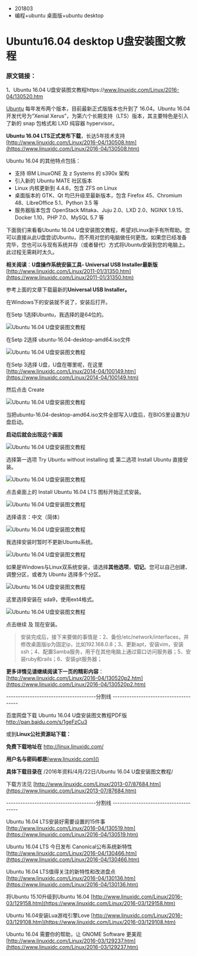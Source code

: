 * 201803
* 编程+ubuntu 桌面版+ubuntu desktop


# Ubuntu16.04 desktop U盘安装图文教程

### 原文链接：

1、Ubuntu 16.04 U盘安装图文教程https://www.linuxidc.com/Linux/2016-04/130520.htm



[Ubuntu](http://www.linuxidc.com/topicnews.aspx?tid=2) 每年发布两个版本，目前最新正式版版本也升到了 16.04。Ubuntu 16.04 开发代号为“Xenial Xerus”，为第六个长期支持（LTS）版本，其主要特色是引入了新的 snap 包格式和 LXD 纯容器 hypervisor。

**Ubuntu 16.04 LTS正式发布下载**，长达5年技术支持  [http://www.linuxidc.com/Linux/2016-04/130508.htm](https://www.linuxidc.com/Linux/2016-04/130508.htm)

Ubuntu 16.04 的其他特点包括：

* 支持 IBM LinuxONE 及 z Systems 的 s390x 架构
* 引入新的 Ubuntu MATE 社区版本
* Linux 内核更新到 4.4.6，包含 ZFS on Linux
* 桌面版本的 GTK、Qt 均已升级至最新版本，包含 Firefox 45、Chromium 48、LibreOffice 5.1、Python 3.5 等
* 服务器版本包含 OpenStack Mitaka、Juju 2.0、LXD 2.0、NGINX 1.9.15、Docker 1.10、PHP 7.0、MySQL 5.7 等

下面我们来看看Ubuntu 16.04 U盘安装图文教程，希望对Linux新手有所帮助。您可以直接从此U盘尝试Ubuntu，而不用对您的电脑做任何更改。如果您已经准备完毕，您也可以与现有系统并存（或者替代）方式将Ubuntu安装到您的电脑上。此过程无需耗时太久。

 **相关阅读**：**U盘操作系统安装工具- Universal USB Installer最新版** [http://www.linuxidc.com/Linux/2011-01/31350.htm](https://www.linuxidc.com/Linux/2011-01/31350.htm)

参考上面的文章下载最新的**Universal USB Installer。**

在Windows下的安装就不说了，安装后打开。

在Setp 1选择Ubuntu，我选择的是64位的。

![Ubuntu 16.04 U盘安装图文教程](https://ws3.sinaimg.cn/large/006tNc79gy1fppjumx9zij30e90b43za.jpg)

在Setp 2选择 ubuntu-16.04-desktop-amd64.iso文件

![Ubuntu 16.04 U盘安装图文教程](https://ws3.sinaimg.cn/large/006tNc79gy1fppjus6f3gj30e90b4n09.jpg)

在Setp 3选择 U盘，U盘在哪里呢，在这里 [http://www.linuxidc.com/Linux/2014-04/100149.htm](https://www.linuxidc.com/Linux/2014-04/100149.htm)

然后点击 Create

![Ubuntu 16.04 U盘安装图文教程](https://ws1.sinaimg.cn/large/006tNc79gy1fppjuora7sj30g009p0t1.jpg)

当把ubuntu-16.04-desktop-amd64.iso文件全部写入U盘后，在BIOS里设置为U盘启动。

**启动后就会出现这个画面**

![Ubuntu 16.04 U盘安装图文教程](https://ws2.sinaimg.cn/large/006tNc79gy1fppjurcqhij30go0ccjw5.jpg) 

选择第一选项 Try Ubuntu without installing 或 第二选项 Install Ubuntu 直接安装。

![Ubuntu 16.04 U盘安装图文教程](https://ws4.sinaimg.cn/large/006tNc79gy1fppjuurwpoj30sg0lcgwx.jpg)

点击桌面上的 Install Ubuntu 16.04 LTS 图标开始正式安装。

![Ubuntu 16.04 U盘安装图文教程](https://ws3.sinaimg.cn/large/006tNc79gy1fppjuz7qtkj30sg0lcgqo.jpg)

选择语言：中文（简体）

![Ubuntu 16.04 U盘安装图文教程](https://ws1.sinaimg.cn/large/006tNc79gy1fppjv1jh7uj30sg0lctev.jpg)

我选择安装时暂时不更新Ubuntu系统。

![Ubuntu 16.04 U盘安装图文教程](https://ws3.sinaimg.cn/large/006tNc79gy1fppjv4g6twj30sg0lc44c.jpg)

如果是Windows与Linux双系统安装，请选择**其他选项**，**切记**。您可以自己创建、调整分区，或者为 Ubuntu 选择多个分区。

![Ubuntu 16.04 U盘安装图文教程](https://ws4.sinaimg.cn/large/006tNc79gy1fppjvq0lq3j30sg0lcjw4.jpg)

这里选择安装在 sda9，使用ext4格式。 

![Ubuntu 16.04 U盘安装图文教程](https://ws3.sinaimg.cn/large/006tNc79gy1fppjva7zudj30sg0lcgtr.jpg)

点击继续 及 现在安装。 

> 安装完成后，接下来要做的事情是：2、备份/etc/network/interfaces，并修改桌面版ip为固定ip，比如192.168.0.8；3、更新apt，安装vim，安装ssh；4、配置Samba服务，用于在其他电脑上通过窗口访问服务器；5、安装ruby和rails；6、安装git服务器；

**更多详情见请继续阅读下一页的精彩内容**： [http://www.linuxidc.com/Linux/2016-04/130520p2.htm](https://www.linuxidc.com/Linux/2016-04/130520p2.htm)

--------------------------------------分割线 --------------------------------------

百度网盘下载 Ubuntu 16.04 U盘安装图文教程PDF版 <http://pan.baidu.com/s/1geFzCu3>

或到**Linux公社资源站下载：**

**免费下载地址在** <http://linux.linuxidc.com/>

**用户名与密码都是**[www.linuxidc.com]()

**具体下载目录在** /2016年资料/4月/22日/Ubuntu 16.04 U盘安装图文教程/

下载方法见 [http://www.linuxidc.com/Linux/2013-07/87684.htm](https://www.linuxidc.com/Linux/2013-07/87684.htm)

--------------------------------------分割线 --------------------------------------

Ubuntu 16.04 LTS安装好需要设置的15件事 [http://www.linuxidc.com/Linux/2016-04/130519.htm](https://www.linuxidc.com/Linux/2016-04/130519.htm)

Ubuntu 16.04 LTS 今日发布 Canonical公布系统新特性 [http://www.linuxidc.com/Linux/2016-04/130466.htm](https://www.linuxidc.com/Linux/2016-04/130466.htm)

Ubuntu 16.04 LTS值得关注的新特性和改进盘点 [http://www.linuxidc.com/Linux/2016-04/130136.htm](https://www.linuxidc.com/Linux/2016-04/130136.htm)

将Ubuntu 15.10升级到Ubuntu 16.04  [http://www.linuxidc.com/Linux/2016-03/129158.htm](https://www.linuxidc.com/Linux/2016-03/129158.htm)

Ubuntu 16.04安装Lua游戏引擎Love [http://www.linuxidc.com/Linux/2016-03/129108.htm](https://www.linuxidc.com/Linux/2016-03/129108.htm)

Ubuntu 16.04 需要你的帮助，让 GNOME Software 更美观 [http://www.linuxidc.com/Linux/2016-03/129237.htm](https://www.linuxidc.com/Linux/2016-03/129237.htm)